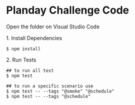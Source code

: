 # Planday Challenge Code
Open the folder on Visual Studio Code

1\. Install Dependencies

```shell
$ npm install
```

2\. Run Tests

```shell
## to run all test
$ npm test 

## to run a specific scenario use
$ npm test -- --tags "@smoke" "@schedule"
$ npm test -- --tags "@schedule"
```
